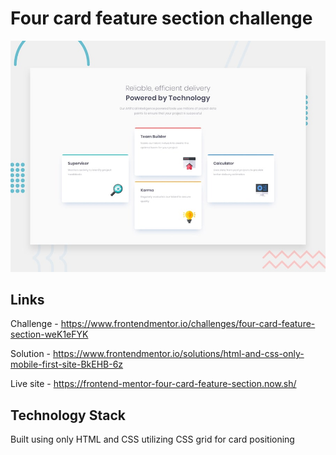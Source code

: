 # Four card feature section challenge

![Design preview for the Four card feature section coding challenge](./design/desktop-preview.jpg)

## Links

Challenge - https://www.frontendmentor.io/challenges/four-card-feature-section-weK1eFYK

Solution - https://www.frontendmentor.io/solutions/html-and-css-only-mobile-first-site-BkEHB-6z

Live site - https://frontend-mentor-four-card-feature-section.now.sh/

## Technology Stack

Built using only HTML and CSS utilizing CSS grid for card positioning
